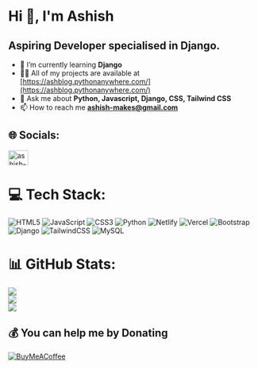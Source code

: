 # Hi 👋, I'm Ashish

## Aspiring Developer specialised in Django.

- 🌱 I’m currently learning **Django**
- 👨‍💻 All of my projects are available at [https://ashblog.pythonanywhere.com/](https://ashblog.pythonanywhere.com/)
- 💬 Ask me about **Python, Javascript, Django, CSS, Tailwind CSS**
- 📫 How to reach me **ashish-makes@gmail.com**

## 🌐 Socials:
<a href="https://linkedin.com/in/ashish-makes" target="blank"><img align="center" src="https://raw.githubusercontent.com/rahuldkjain/github-profile-readme-generator/master/src/images/icons/Social/linked-in-alt.svg" alt="ashish-makes" height="30" width="40" /></a> 

# 💻 Tech Stack:
![HTML5](https://img.shields.io/badge/html5-%23E34F26.svg?style=for-the-badge&logo=html5&logoColor=white) ![JavaScript](https://img.shields.io/badge/javascript-%23323330.svg?style=for-the-badge&logo=javascript&logoColor=%23F7DF1E) ![CSS3](https://img.shields.io/badge/css3-%231572B6.svg?style=for-the-badge&logo=css3&logoColor=white) ![Python](https://img.shields.io/badge/python-3670A0?style=for-the-badge&logo=python&logoColor=ffdd54) ![Netlify](https://img.shields.io/badge/netlify-%23000000.svg?style=for-the-badge&logo=netlify&logoColor=#00C7B7) ![Vercel](https://img.shields.io/badge/vercel-%23000000.svg?style=for-the-badge&logo=vercel&logoColor=white) ![Bootstrap](https://img.shields.io/badge/bootstrap-%23563D7C.svg?style=for-the-badge&logo=bootstrap&logoColor=white) ![Django](https://img.shields.io/badge/django-%23092E20.svg?style=for-the-badge&logo=django&logoColor=white) ![TailwindCSS](https://img.shields.io/badge/tailwindcss-%2338B2AC.svg?style=for-the-badge&logo=tailwind-css&logoColor=white) ![MySQL](https://img.shields.io/badge/mysql-%2300f.svg?style=for-the-badge&logo=mysql&logoColor=white)
# 📊 GitHub Stats:
![](https://github-readme-stats.vercel.app/api?username=ashish-makes&theme=nightowl&hide_border=true&include_all_commits=true&count_private=true)<br/>
![](https://github-readme-streak-stats.herokuapp.com/?user=ashish-makes&theme=nightowl&hide_border=true)<br/>
![](https://github-readme-stats.vercel.app/api/top-langs/?username=ashish-makes&theme=nightowl&hide_border=true&include_all_commits=true&count_private=true&layout=compact)

  ## 💰 You can help me by Donating
  [![BuyMeACoffee](https://img.shields.io/badge/Buy%20Me%20a%20Coffee-ffdd00?style=for-the-badge&logo=buy-me-a-coffee&logoColor=black)](https://buymeacoffee.com/ashishmakes) 
